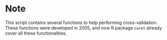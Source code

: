# Note
This script contains several functions to help performing cross-validation.  These functions were developed in 2005, and now R package `caret` already cover all these functionalities.
